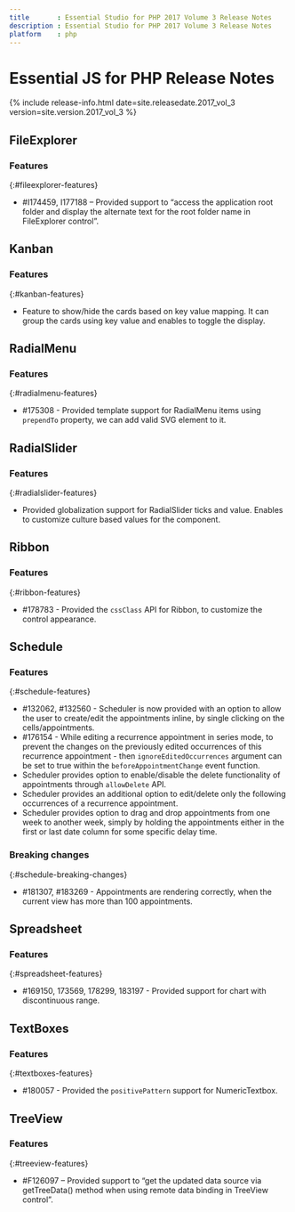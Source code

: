 ```yaml
---
title		: Essential Studio for PHP 2017 Volume 3 Release Notes
description	: Essential Studio for PHP 2017 Volume 3 Release Notes
platform	: php
---
```


# Essential JS for PHP Release Notes

{% include release-info.html date=site.releasedate.2017_vol_3 version=site.version.2017_vol_3 %} 





## FileExplorer

### Features
{:#fileexplorer-features}

* \#I174459, I177188 – Provided support to  “access the application root folder and display the alternate text for the root folder name in FileExplorer control”.

## Kanban

### Features	
{:#kanban-features}

* Feature to show/hide the cards based on key value mapping. It can group the cards using key value and enables to toggle the display.

## RadialMenu

### Features	
{:#radialmenu-features}

* \#175308 - Provided template support for RadialMenu items using `prependTo` property, we can add valid SVG element to it.
## RadialSlider

### Features	
{:#radialslider-features}

* Provided globalization support for RadialSlider ticks and value. Enables to customize culture based values for the component.
## Ribbon

### Features	
{:#ribbon-features}

* \#178783 - Provided the `cssClass` API for Ribbon, to customize the control appearance.
## Schedule

### Features
{:#schedule-features}

* \#132062, \#132560 - Scheduler is now provided with an option to allow the user to create/edit the appointments inline, by single clicking on the cells/appointments. 
* \#176154 - While editing a recurrence appointment in series mode, to prevent the changes on the previously edited occurrences of this recurrence appointment - then `ignoreEditedOccurrences` argument can be set to true within the `beforeAppointmentChange` event function.
* Scheduler provides option to enable/disable the delete functionality of appointments through `allowDelete` API.
* Scheduler provides an additional option to edit/delete only the following occurrences of a recurrence appointment. 
* Scheduler provides option to drag and drop appointments from one week to another week, simply by holding the appointments either in the first or last date column for some specific delay time.

### Breaking changes
{:#schedule-breaking-changes}
* \#181307, \#183269 - Appointments are rendering correctly, when the current view has more than 100 appointments.
## Spreadsheet

### Features	
{:#spreadsheet-features}

* \#169150, 173569, 178299, 183197 - Provided support for chart with discontinuous range.
## TextBoxes

### Features
{:#textboxes-features}

* \#180057 - Provided the `positivePattern` support for NumericTextbox.

## TreeView

### Features
{:#treeview-features}

* \#F126097 – Provided support to “get the updated data source via getTreeData() method when using remote data binding in TreeView control”.

